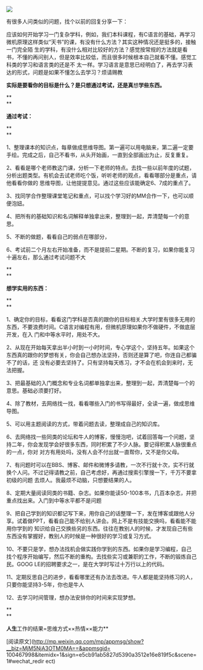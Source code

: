 ![](_resources/如何在上大学时把专业学好image0.jpg)

有很多人问类似的问题，找个以前的回复分享一下：

  

应该如何开始学习一门复杂学科，例如，我们本科课程，有C语言的基础，再学习微机原理这样类似“天书”的课，有没有什么方法？其实这种情况还是挺多的，接触一门完全陌
生的学科，有没什么相对比较好的方法？感觉按常规的方法就是看书，不懂的再问别人，但是效率比较低，而且很多时候根本自己就看不懂。感觉工科类的学习和语言类的还是不
太一样。学习语言是意思已经明白了，再去学习表达的形式，问题是如果不懂怎么去学习？烦请赐教

  

**实际是要看你的目标是什么？是只想通过考试，还是真**想**学些东西。**

**  
**

**通过考试：**

**  
**

1、整理课本的知识点，每章做成思维导图。第一遍可以用电脑来，第二遍一定要手绘。完成之后，自己不看书，从头开始画，一直到全部画出为止，反复重复。

  

2、看看是哪个老师教这门课，分析一下老师的特点。去找一些以前年度的试题，分析出题类型。有机会去试老师吃个饭，听听老师的观点，看看哪部分是重点，请他看看你做的
思维导图，让他提提意见。通过这些应该能确定6、7成的重点了。

  

3、找同学合作整理课堂笔记和重点，可以找个学习好的MM合作一下，也可以顺便泡妞。

  

4、把所有的基础知识和名词解释单独拿出来，整理到一起，弄清楚每一个的意思。

  

5、不断的做题，看看自己的弱点在哪部分，

  

6、考试前二个月左右开始准备，而不是提前二星期。不断的复习，如果你能复习十遍左右，那么通过考试问题不大

**  
**

**想学实用的东西：**  

**  
**

1、确定你的目标，看看这门学科是否真的跟你的目标相关.大学时里有很多无用的东西，不要浪费时间。C语言对编程有用，但微机原理如果你不做硬件，不做底层开发，在入
门和中等水平时，用处不大。

  

2、从现在开始每天拿出半小时到一小时时间，专心学这个，坚持五年。如果这个东西真的跟你的梦想有关，你会自己想办法坚持，否则还是算了吧，你连自己都骗不了的话，还
没有必要去坚持了。只有坚持每天练习，才不会在机会到来时，无法把握。

  

3、把最基础的入门概念和专业名词都单独拿出来，整理到一起，弄清楚每一个的意思。基础必须要打好。

  

4、除了教材，去网络找一找，看看哪些入门的书写得最好，全读一遍，做成思维导图。

  

5、可以用主题阅读的方式，带着问题去读，整理成自己的知识库。

  

6、去网络找一些同类的论坛和牛人的博客，慢慢泡吧，试着回答每一个问题，坚持二年，你会发现学会好很多东西，同时积累了不少人脉。要记得积累人脉很重点的一点，你对
对方有用处吗，没有人会不付出就一直帮你，又不是你父母。

  

7、有问题时可以在BBS、博客、邮件和微博多请教，一次不行就十次，实不行就换个人问。不过记得请教之前，自己考虑好，再通过搜索引擎搜一下，千万不要拿初级的问题
去烦人。我最烦不动脑，只想要结果的人。

  

8、定期大量阅读同类的书籍、杂志。如果你能读50-100本书，几百本杂志，并把重点找出来。入门到中等水平都不是问题

  

9、把自己学到的知识都记写下来，用你自己的话整理一下，发在博客或跟他人分享。试着做PPT，看看自己能不给别人讲会。网上不是有技能交换吗，看看能不能用你学到的
知识给自己交换些另的东西。往往在教别人的时候，才发现自己有些东西没有掌握好，教别人的时候是一种很好的学习或复习方式。

  

10、不要只是学，想办法找机会做实践你学到的东西。如果你是学习编程，自己找个程序开始编写，然后不断的重构。去找些实习或兼职的工作，不断的锻炼自己民。GOOG
LE的招聘要求之一，是在大学时写过十万行以上的代码。

  

11、定期反思自己的进步，看看哪里还有办法去改进。牛人都是能坚持练习的人，只要你能坚持3-5年，你也是牛人

  

12、去学习时间管理，想办法安排你的时间来实现梦想。

**  
**

**人生**工作的结果=思维方式××热情××能力**

  

[阅读原文](http://mp.weixin.qq.com/mp/appmsg/show?__biz=MjM5NjA3OTM0MA==&appmsgid=
100467998&itemidx=1&sign=e5cb91ab5827d5390a3512e16e819f5c&scene=1#wechat_redir
ect)


